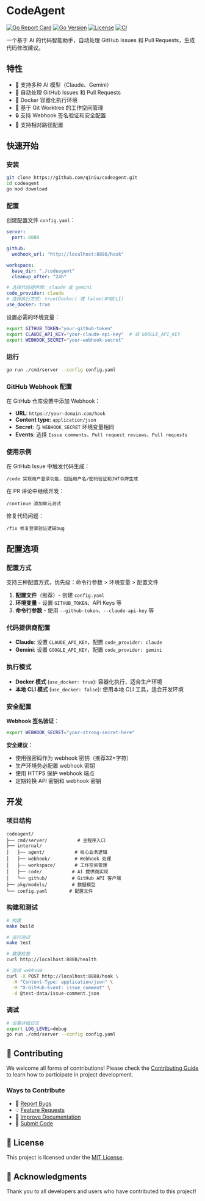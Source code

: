 # CodeAgent

[![Go Report Card](https://goreportcard.com/badge/github.com/qiniu/codeagent)](https://goreportcard.com/report/github.com/qiniu/codeagent)
[![Go Version](https://img.shields.io/github/go-mod/go-version/qiniu/codeagent)](https://go.dev/)
[![License](https://img.shields.io/badge/License-MIT-blue.svg)](LICENSE)
[![CI](https://github.com/qiniu/codeagent/workflows/CI/badge.svg)](https://github.com/qiniu/codeagent/actions)

一个基于 AI 的代码智能助手，自动处理 GitHub Issues 和 Pull Requests，生成代码修改建议。

## 特性

- 🤖 支持多种 AI 模型（Claude、Gemini）
- 🔄 自动处理 GitHub Issues 和 Pull Requests
- 🐳 Docker 容器化执行环境
- 📁 基于 Git Worktree 的工作空间管理
- 🔒 支持 Webhook 签名验证和安全配置
- 📝 支持相对路径配置

## 快速开始

### 安装

```bash
git clone https://github.com/qiniu/codeagent.git
cd codeagent
go mod download
```

### 配置

创建配置文件 `config.yaml`：

```yaml
server:
  port: 8888

github:
  webhook_url: "http://localhost:8888/hook"

workspace:
  base_dir: "./codeagent"
  cleanup_after: "24h"

# 选择代码提供商: claude 或 gemini
code_provider: claude
# 选择执行方式: true(Docker) 或 false(本地CLI)
use_docker: true
```

设置必需的环境变量：

```bash
export GITHUB_TOKEN="your-github-token"
export CLAUDE_API_KEY="your-claude-api-key"  # 或 GOOGLE_API_KEY
export WEBHOOK_SECRET="your-webhook-secret"
```

### 运行

```bash
go run ./cmd/server --config config.yaml
```

### GitHub Webhook 配置

在 GitHub 仓库设置中添加 Webhook：

- **URL**: `https://your-domain.com/hook`
- **Content type**: `application/json`
- **Secret**: 与 `WEBHOOK_SECRET` 环境变量相同
- **Events**: 选择 `Issue comments`、`Pull request reviews`、`Pull requests`

### 使用示例

在 GitHub Issue 中触发代码生成：

```
/code 实现用户登录功能，包括用户名/密码验证和JWT令牌生成
```

在 PR 评论中继续开发：

```
/continue 添加单元测试
```

修复代码问题：

```
/fix 修复登录验证逻辑bug
```

## 配置选项

### 配置方式

支持三种配置方式，优先级：命令行参数 > 环境变量 > 配置文件

1. **配置文件**（推荐）- 创建 `config.yaml`
2. **环境变量** - 设置 `GITHUB_TOKEN`、API Keys 等
3. **命令行参数** - 使用 `--github-token`、`--claude-api-key` 等

### 代码提供商配置

- **Claude**: 设置 `CLAUDE_API_KEY`，配置 `code_provider: claude`
- **Gemini**: 设置 `GOOGLE_API_KEY`，配置 `code_provider: gemini`

### 执行模式

- **Docker 模式** (`use_docker: true`): 容器化执行，适合生产环境
- **本地 CLI 模式** (`use_docker: false`): 使用本地 CLI 工具，适合开发环境

### 安全配置

**Webhook 签名验证**：

```bash
export WEBHOOK_SECRET="your-strong-secret-here"
```

**安全建议**：
- 使用强密码作为 webhook 密钥（推荐32+字符）
- 生产环境务必配置 webhook 密钥
- 使用 HTTPS 保护 webhook 端点
- 定期轮换 API 密钥和 webhook 密钥

## 开发

### 项目结构

```
codeagent/
├── cmd/server/           # 主程序入口
├── internal/
│   ├── agent/           # 核心业务逻辑
│   ├── webhook/         # Webhook 处理
│   ├── workspace/       # 工作空间管理
│   ├── code/           # AI 提供商实现
│   └── github/         # GitHub API 客户端
├── pkg/models/         # 数据模型
└── config.yaml        # 配置文件
```

### 构建和测试

```bash
# 构建
make build

# 运行测试
make test

# 健康检查
curl http://localhost:8888/health

# 测试 webhook
curl -X POST http://localhost:8888/hook \
  -H "Content-Type: application/json" \
  -H "X-GitHub-Event: issue_comment" \
  -d @test-data/issue-comment.json
```

### 调试

```bash
# 设置详细日志
export LOG_LEVEL=debug
go run ./cmd/server --config config.yaml
```

## 🤝 Contributing

We welcome all forms of contributions! Please check the [Contributing Guide](CONTRIBUTING.md) to learn how to participate in project development.

### Ways to Contribute

- 🐛 [Report Bugs](https://github.com/qiniu/codeagent/issues/new?template=bug_report.md)
- 💡 [Feature Requests](https://github.com/qiniu/codeagent/issues/new?template=feature_request.md)
- 📝 [Improve Documentation](https://github.com/qiniu/codeagent/issues/new?template=documentation.md)
- 🔧 [Submit Code](CONTRIBUTING.md#code-contributions)

## 📄 License

This project is licensed under the [MIT License](LICENSE).

## 🙏 Acknowledgments

Thank you to all developers and users who have contributed to this project!
